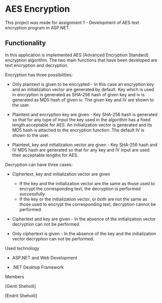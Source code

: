 # AES Encryption

This project was made for assignment 1 - Development of AES text encryption program in ASP.NET.

## Functionality

In this application is implemented AES (Advanced Encryption Standard) encryption algorithm. The two main functions that have been developed are text encryption and decryption.

Encryption has three possibilities:

- Only plaintext is given to be encrypted - In this case an encryption key and an initialization vector are generated  by default. Key which is used in encryption is generated as SHA-256 hash of given key and iv is generated as MD5 hash of given iv. The given key and IV are shown to the user.

- Plaintext and encryption key are given - Key SHA-256 hash is generated so that for any type of input the key used in the algorithm has a fixed length acceptable for AES. An initialization vector is generated and its MD5 hash is attached to the encryption function. The default IV is shown to the user.

- Plaintext, key and initialization vector are given - Key SHA-256 hash and IV MD5 hash are generated so that for any key and IV input are used their acceptable lengths for AES.

Decryption can have three cases:

- Ciphertext, key and initialization vector are given

  - If the key and the initialization vector are the same as those used to encrypt the corresponding text, the decryption is performed successfully.
  - If the key or the initialization vector, or both are not the same as those used to encrypt the corresponding text, decryption cannot be performed.

- Ciphertext and key are given - In the absence of the initialization vector decryption can not be performed.

- Only ciphertext is given - In the absence of the key and the initialization vector decryption can not be performed.

Used technology

- ASP.NET and Web Development

- .NET Desktop Framework

Members

[Genti Sheholli]

[Endrit Sheholli]
